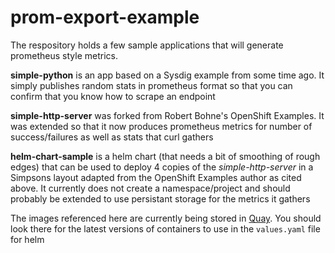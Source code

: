 # prom-export-example

The respository holds a few sample applications that will generate prometheus style metrics.

**simple-python** is an app based on a Sysdig example from some time ago. It simply publishes random stats in prometheus format so that you can confirm that you know how to scrape an endpoint

**simple-http-server** was forked from Robert Bohne's OpenShift Examples. It was extended so that it now produces prometheus metrics for number of success/failures as well as stats that curl gathers

**helm-chart-sample** is a helm chart (that needs a bit of smoothing of rough edges) that can be used to deploy 4 copies of the _simple-http-server_ in a Simpsons layout adapted from the OpenShift Examples author as cited above. It currently does not create a namespace/project and should probably be extended to use persistant storage for the metrics it gathers

The images referenced here are currently being stored in [Quay](https://quay.io/repository/sovens/sre-sample-app/simple-http-server?tab=tags). You should look there for the latest versions of containers to use in the `values.yaml` file for helm
